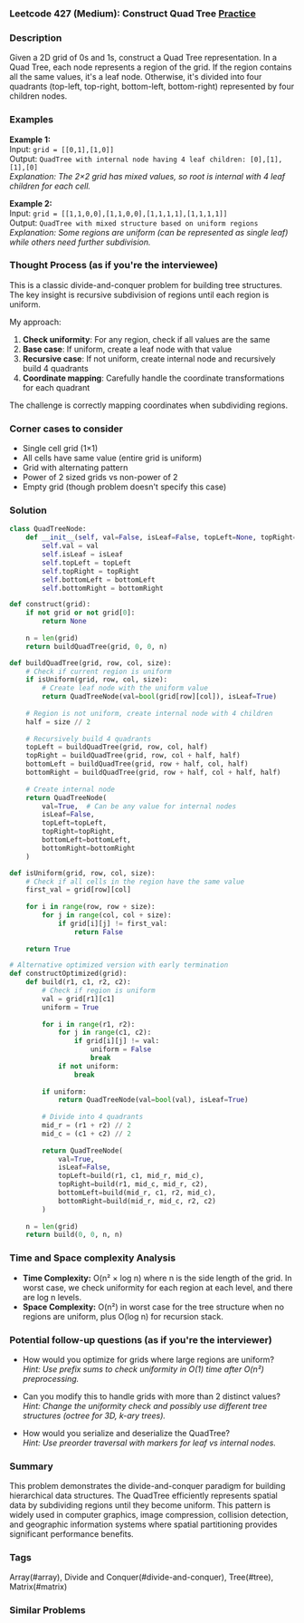 ### Leetcode 427 (Medium): Construct Quad Tree [Practice](https://leetcode.com/problems/construct-quad-tree)

### Description  
Given a 2D grid of 0s and 1s, construct a Quad Tree representation. In a Quad Tree, each node represents a region of the grid. If the region contains all the same values, it's a leaf node. Otherwise, it's divided into four quadrants (top-left, top-right, bottom-left, bottom-right) represented by four children nodes.

### Examples  

**Example 1:**  
Input: `grid = [[0,1],[1,0]]`  
Output: `QuadTree with internal node having 4 leaf children: [0],[1],[1],[0]`  
*Explanation: The 2×2 grid has mixed values, so root is internal with 4 leaf children for each cell.*

**Example 2:**  
Input: `grid = [[1,1,0,0],[1,1,0,0],[1,1,1,1],[1,1,1,1]]`  
Output: `QuadTree with mixed structure based on uniform regions`  
*Explanation: Some regions are uniform (can be represented as single leaf) while others need further subdivision.*

### Thought Process (as if you're the interviewee)  
This is a classic divide-and-conquer problem for building tree structures. The key insight is recursive subdivision of regions until each region is uniform.

My approach:
1. **Check uniformity**: For any region, check if all values are the same
2. **Base case**: If uniform, create a leaf node with that value
3. **Recursive case**: If not uniform, create internal node and recursively build 4 quadrants
4. **Coordinate mapping**: Carefully handle the coordinate transformations for each quadrant

The challenge is correctly mapping coordinates when subdividing regions.

### Corner cases to consider  
- Single cell grid (1×1)
- All cells have same value (entire grid is uniform)
- Grid with alternating pattern
- Power of 2 sized grids vs non-power of 2
- Empty grid (though problem doesn't specify this case)

### Solution

```python
class QuadTreeNode:
    def __init__(self, val=False, isLeaf=False, topLeft=None, topRight=None, bottomLeft=None, bottomRight=None):
        self.val = val
        self.isLeaf = isLeaf
        self.topLeft = topLeft
        self.topRight = topRight
        self.bottomLeft = bottomLeft
        self.bottomRight = bottomRight

def construct(grid):
    if not grid or not grid[0]:
        return None
    
    n = len(grid)
    return buildQuadTree(grid, 0, 0, n)

def buildQuadTree(grid, row, col, size):
    # Check if current region is uniform
    if isUniform(grid, row, col, size):
        # Create leaf node with the uniform value
        return QuadTreeNode(val=bool(grid[row][col]), isLeaf=True)
    
    # Region is not uniform, create internal node with 4 children
    half = size // 2
    
    # Recursively build 4 quadrants
    topLeft = buildQuadTree(grid, row, col, half)
    topRight = buildQuadTree(grid, row, col + half, half)
    bottomLeft = buildQuadTree(grid, row + half, col, half)
    bottomRight = buildQuadTree(grid, row + half, col + half, half)
    
    # Create internal node
    return QuadTreeNode(
        val=True,  # Can be any value for internal nodes
        isLeaf=False,
        topLeft=topLeft,
        topRight=topRight,
        bottomLeft=bottomLeft,
        bottomRight=bottomRight
    )

def isUniform(grid, row, col, size):
    # Check if all cells in the region have the same value
    first_val = grid[row][col]
    
    for i in range(row, row + size):
        for j in range(col, col + size):
            if grid[i][j] != first_val:
                return False
    
    return True

# Alternative optimized version with early termination
def constructOptimized(grid):
    def build(r1, c1, r2, c2):
        # Check if region is uniform
        val = grid[r1][c1]
        uniform = True
        
        for i in range(r1, r2):
            for j in range(c1, c2):
                if grid[i][j] != val:
                    uniform = False
                    break
            if not uniform:
                break
        
        if uniform:
            return QuadTreeNode(val=bool(val), isLeaf=True)
        
        # Divide into 4 quadrants
        mid_r = (r1 + r2) // 2
        mid_c = (c1 + c2) // 2
        
        return QuadTreeNode(
            val=True,
            isLeaf=False,
            topLeft=build(r1, c1, mid_r, mid_c),
            topRight=build(r1, mid_c, mid_r, c2),
            bottomLeft=build(mid_r, c1, r2, mid_c),
            bottomRight=build(mid_r, mid_c, r2, c2)
        )
    
    n = len(grid)
    return build(0, 0, n, n)
```

### Time and Space complexity Analysis  

- **Time Complexity:** O(n² × log n) where n is the side length of the grid. In worst case, we check uniformity for each region at each level, and there are log n levels.
- **Space Complexity:** O(n²) in worst case for the tree structure when no regions are uniform, plus O(log n) for recursion stack.

### Potential follow-up questions (as if you're the interviewer)  

- How would you optimize for grids where large regions are uniform?  
  *Hint: Use prefix sums to check uniformity in O(1) time after O(n²) preprocessing.*

- Can you modify this to handle grids with more than 2 distinct values?  
  *Hint: Change the uniformity check and possibly use different tree structures (octree for 3D, k-ary trees).*

- How would you serialize and deserialize the QuadTree?  
  *Hint: Use preorder traversal with markers for leaf vs internal nodes.*

### Summary
This problem demonstrates the divide-and-conquer paradigm for building hierarchical data structures. The QuadTree efficiently represents spatial data by subdividing regions until they become uniform. This pattern is widely used in computer graphics, image compression, collision detection, and geographic information systems where spatial partitioning provides significant performance benefits.

### Tags
Array(#array), Divide and Conquer(#divide-and-conquer), Tree(#tree), Matrix(#matrix)

### Similar Problems
